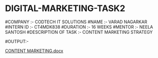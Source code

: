# DIGITAL-MARKETING-TASK2
#COMPANY :- CODTECH IT SOLUTIONS 
#NAME :- VARAD NAGARKAR 
#INTERN ID :- CT4MDK838 
#DURATION :- 16 WEEKS 
#MENTOR :- NEELA SANTOSH 
#DESCRIPTION OF TASK :- CONTENT MARKETING STRATEGY

#OUTPUT:- 

[CONTENT MARKETING.docx](https://github.com/user-attachments/files/20137090/CONTENT.MARKETING.docx)
